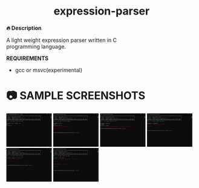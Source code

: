 
<div align="center">
  <h1>expression-parser</h1>
</div>

**🔥 Description** <br>

A light weight expression parser written in C <br>
programming language.

**REQUIREMENTS** <br>
- gcc or msvc(experimental)

# 📷 SAMPLE SCREENSHOTS
<div align="left" style="display:inline;">
  <img style="display:inline;max-width:120px;max-height: 90px;" src="screenshots/screenshot_1.PNG" alt="screenshot-1" width="120px"/>
  <img style="display:inline;max-width:120px;max-height: 90px;" src="screenshots/screenshot_2.PNG" alt="screenshot-2" width="120px"/>
  <img style="display:inline;max-width:120px;max-height: 90px;" src="screenshots/screenshot_3.PNG" alt="screenshot-3" width="120px"/>
  <img style="display:inline;max-width:120px;max-height: 90px;" src="screenshots/screenshot_4.PNG" alt="screenshot-4" width="120px"/>
  <img style="display:inline;max-width:120px;max-height: 90px;" src="screenshots/screenshot_5.PNG" alt="screenshot-5" width="120px"/>
  <img style="display:inline;max-width:120px;max-height: 90px;" src="screenshots/screenshot_6.PNG" alt="screenshot-6" width="120px"/>
</div>

